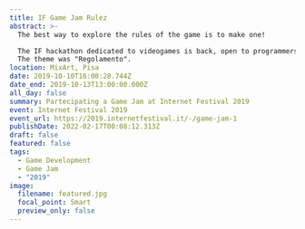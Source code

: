 ```yaml
---
title: IF Game Jam Rulez
abstract: >-
  The best way to explore the rules of the game is to make one!

  The IF hackathon dedicated to videogames is back, open to programmers, artists, game designers and anyone who feels like a developer. Do you want to try?
  The theme was "Regolamento".
location: MixArt, Pisa
date: 2019-10-10T16:00:28.744Z
date_end: 2019-10-13T13:00:00.000Z
all_day: false
summary: Partecipating a Game Jam at Internet Festival 2019
event: Internet Festival 2019
event_url: https://2019.internetfestival.it/-/game-jam-1
publishDate: 2022-02-17T00:08:12.313Z
draft: false
featured: false
tags:
  - Game Development
  - Game Jam
  - "2019"
image:
  filename: featured.jpg
  focal_point: Smart
  preview_only: false
---
```

